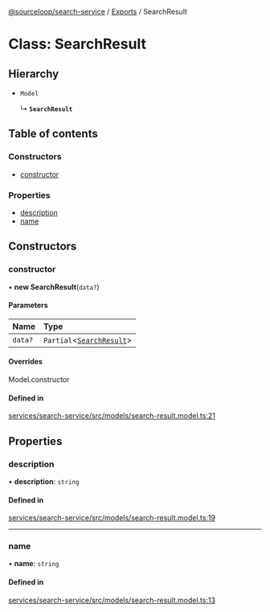 [@sourceloop/search-service](../README.md) / [Exports](../modules.md) / SearchResult

# Class: SearchResult

## Hierarchy

- `Model`

  ↳ **`SearchResult`**

## Table of contents

### Constructors

- [constructor](SearchResult.md#constructor)

### Properties

- [description](SearchResult.md#description)
- [name](SearchResult.md#name)

## Constructors

### constructor

• **new SearchResult**(`data?`)

#### Parameters

| Name | Type |
| :------ | :------ |
| `data?` | `Partial`<[`SearchResult`](SearchResult.md)\> |

#### Overrides

Model.constructor

#### Defined in

[services/search-service/src/models/search-result.model.ts:21](https://github.com/sourcefuse/loopback4-microservice-catalog/blob/6c16af104/services/search-service/src/models/search-result.model.ts#L21)

## Properties

### description

• **description**: `string`

#### Defined in

[services/search-service/src/models/search-result.model.ts:19](https://github.com/sourcefuse/loopback4-microservice-catalog/blob/6c16af104/services/search-service/src/models/search-result.model.ts#L19)

___

### name

• **name**: `string`

#### Defined in

[services/search-service/src/models/search-result.model.ts:13](https://github.com/sourcefuse/loopback4-microservice-catalog/blob/6c16af104/services/search-service/src/models/search-result.model.ts#L13)
